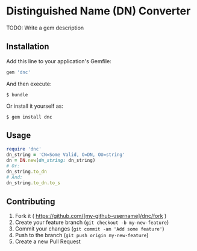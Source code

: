 # Distinguished Name (DN) Converter

TODO: Write a gem description

## Installation

Add this line to your application's Gemfile:

```ruby
gem 'dnc'
```

And then execute:

    $ bundle

Or install it yourself as:

    $ gem install dnc

## Usage

```ruby
require 'dnc'
dn_string = 'CN=Some Valid, O=DN, OU=string'
dn = DN.new(dn_string: dn_string)
# Or:
dn_string.to_dn
# And:
dn_string.to_dn.to_s
```

## Contributing

1. Fork it ( https://github.com/[my-github-username]/dnc/fork )
2. Create your feature branch (`git checkout -b my-new-feature`)
3. Commit your changes (`git commit -am 'Add some feature'`)
4. Push to the branch (`git push origin my-new-feature`)
5. Create a new Pull Request
